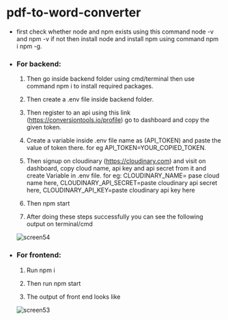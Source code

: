 # pdf-to-word-converter

- first check whether node and npm exists using this command node -v and npm -v if not then install node and install npm using command npm i npm -g.

- ### For backend: 

  1. Then go inside backend folder using cmd/terminal then use command npm i to install required packages.

  2. Then create a .env file inside backend folder.

  3. Then register to an api using this link (https://conversiontools.io/profile) go to dashboard and copy the given token.

  4. Create a variable inside .env file name as (API_TOKEN) and paste the value of token there. for eg API_TOKEN=YOUR_COPIED_TOKEN.

  5. Then signup on cloudinary (https://cloudinary.com) and visit on dashboard, copy cloud name, api key and api secret from it and create Variable in .env file. for eg: 
     CLOUDINARY_NAME= pase cloud name here,
     CLOUDINARY_API_SECRET=paste cloudinary api secret here,
     CLOUDINARY_API_KEY=paste cloudinary api key here

  6. Then npm start

  7. After doing these steps successfully you can see the following output on terminal/cmd
  
  ![screen54](https://user-images.githubusercontent.com/60874409/198847191-f743b203-2737-4bed-87c6-74c4e7d9dadb.jpg)
 
- ### For frontend: 

  1. Run npm i
  
  2. Then run npm start

  3. The output of front end looks like
  
  ![screen53](https://user-images.githubusercontent.com/60874409/198847096-b0cb5d91-04cb-4cd1-b6ff-d007bba55bba.jpg)

 
